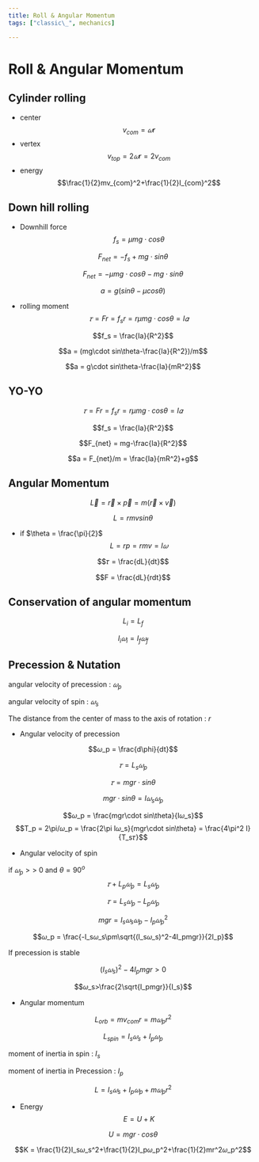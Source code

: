 ```yaml
---
title: Roll & Angular Momentum
tags: ["classic\_", mechanics]

---
```


# Roll & Angular Momentum
## Cylinder rolling
* center
$$v_{com} = 𝜔r$$
* vertex
$$v_{top} = 2𝜔r = 2v_{com}$$
* energy
$$\frac{1}{2}mv_{com}^2+\frac{1}{2}I_{com}^2$$
## Down hill rolling
* Downhill force
$$f_s = \mu mg\cdot cos\theta$$

$$F_{net} = -f_s+mg\cdot sin\theta$$

$$F_{net} = -\mu mg\cdot cos\theta-mg\cdot sin\theta$$

$$a = g(sin\theta-\mu cos\theta)$$

* rolling moment
$$𝜏 = Fr = f_sr = r\mu mg\cdot cos\theta = I𝛼$$

$$f_s = \frac{Ia}{R^2}$$

$$a = (mg\cdot sin\theta-\frac{Ia}{R^2})/m$$

$$a = g\cdot sin\theta-\frac{Ia}{mR^2}$$

## YO-YO
$$𝜏 = Fr = f_sr = r\mu mg\cdot cos\theta = I𝛼$$

$$f_s = \frac{Ia}{R^2}$$

$$F_{net} = mg-\frac{Ia}{R^2}$$

$$a = F_{net}/m = \frac{Ia}{mR^2}+g$$

## Angular Momentum
$$\vec L = \vec r\times\vec p = m(\vec r\times\vec v)$$

$$L = rmvsin\theta$$
* if $\theta = \frac{\pi}{2}$
$$L = rp = rmv = I𝜔$$

$$𝜏 = \frac{dL}{dt}$$

$$F = \frac{dL}{rdt}$$


## Conservation of angular momentum
$$L_i = L_f$$

$$I_i𝜔_i = I_f𝜔_f$$

## Precession & Nutation
angular velocity of precession : $𝜔_p$

angular velocity of spin : $𝜔_s$

The distance from the center of mass to the axis of rotation : $r$

* Angular velocity of precession

$$𝜔_p = \frac{d\phi}{dt}$$

$$𝜏 = L_s𝜔_p$$

$$𝜏 = mgr\cdot sin\theta$$

$$mgr\cdot sin\theta = I𝜔_s𝜔_p$$

$$𝜔_p = \frac{mgr\cdot sin\theta}{I𝜔_s}$$
$$T_p = 2\pi/𝜔_p = \frac{2\pi I𝜔_s}{mgr\cdot sin\theta} = 
\frac{4\pi^2 I}{T_s𝜏}$$

* Angular velocity of spin

if $𝜔_p >>$ 0 and $\theta = 90^o$
$$𝜏+L_p𝜔_p = L_s𝜔_p$$

$$𝜏 = L_s𝜔_p-L_p𝜔_p$$

$$mgr= I_s𝜔_s𝜔_p-I_p𝜔_p^2$$

$$𝜔_p = \frac{-I_s𝜔_s\pm\sqrt{(I_s𝜔_s)^2-4I_pmgr}}{2I_p}$$

If precession is stable

$$(I_s𝜔_s)^2-4I_pmgr>0$$

$$𝜔_s>\frac{2\sqrt{I_pmgr}}{I_s}$$

* Angular momentum

$$L_{orb} = mv_{com}r = m𝜔_pr^2$$

$$L_{spin} = I_s𝜔_s+I_p𝜔_p$$

moment of inertia in spin : $I_s$

moment of inertia in Precession : $I_p$

$$L = I_s𝜔_s+I_p𝜔_p+m𝜔_pr^2$$

* Energy
$$E = U+K$$

$$U = mgr\cdot cos\theta$$

$$K = \frac{1}{2}I_s𝜔_s^2+\frac{1}{2}I_p𝜔_p^2+\frac{1}{2}mr^2𝜔_p^2$$